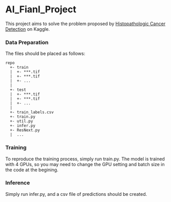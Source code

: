 # AI_Fianl_Project

This project aims to solve the problem proposed by [Histopathologic Cancer Detection](https://www.kaggle.com/c/histopathologic-cancer-detection/submissions) on Kaggle.

### Data Preparation
The files should be placed as follows:
```
repo
  +- train
  |  +- ***.tif
  |  +- ***.tif
  |  +- ...
  |
  +- test
  |  +- ***.tif
  |  +- ***.tif
  |  +- ...
  |
  +- train_labels.csv
  +- train.py
  +- util.py
  +- infer.py
  +- ResNext.py
  |  ...
```

### Training
To reproduce the training process, simply run train.py. The model is trained with 4 GPUs, so you may need to change the GPU setting and batch size in the code at the begining.

### Inference
Simply run infer.py, and a csv file of predictions should be created.

